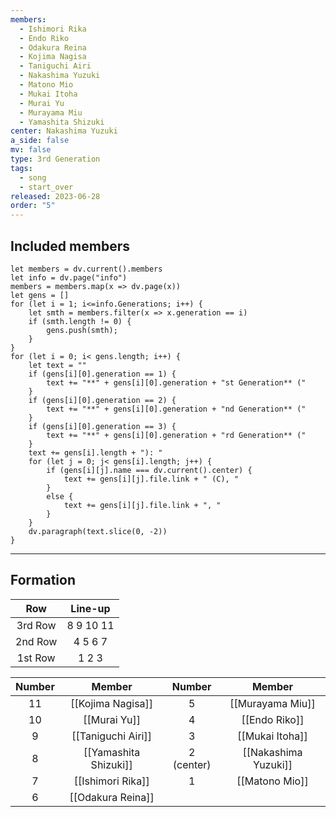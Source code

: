 ```yaml
---
members:
  - Ishimori Rika
  - Endo Riko
  - Odakura Reina
  - Kojima Nagisa
  - Taniguchi Airi
  - Nakashima Yuzuki
  - Matono Mio
  - Mukai Itoha
  - Murai Yu
  - Murayama Miu
  - Yamashita Shizuki
center: Nakashima Yuzuki
a_side: false
mv: false
type: 3rd Generation
tags:
  - song
  - start_over
released: 2023-06-28
order: "5"
---
```

## Included members
```dataviewjs
let members = dv.current().members
let info = dv.page("info")
members = members.map(x => dv.page(x))
let gens = []
for (let i = 1; i<=info.Generations; i++) {
	let smth = members.filter(x => x.generation == i)
	if (smth.length != 0) {
		gens.push(smth);
	}
}
for (let i = 0; i< gens.length; i++) {
	let text = ""
	if (gens[i][0].generation == 1) {
		text += "**" + gens[i][0].generation + "st Generation** ("
	}
	if (gens[i][0].generation == 2) {
		text += "**" + gens[i][0].generation + "nd Generation** ("
	}
	if (gens[i][0].generation == 3) {
		text += "**" + gens[i][0].generation + "rd Generation** ("
	}
	text += gens[i].length + "): "
	for (let j = 0; j< gens[i].length; j++) {
		if (gens[i][j].name === dv.current().center) {
			text += gens[i][j].file.link + " (C), "
		}
		else {
			text += gens[i][j].file.link + ", "
		}
	}
	dv.paragraph(text.slice(0, -2))
}
```
---
## Formation

|   Row   |  Line-up  |
| :-----: | :-------: |
| 3rd Row | 8 9 10 11 |
| 2nd Row |  4 5 6 7  |
| 1st Row |   1 2 3   |

| Number |        Member         |   Number   |        Member        |
| :----: | :-------------------: | :--------: | :------------------: |
|   11   |   [[Kojima Nagisa]]   |     5      |   [[Murayama Miu]]   |
|   10   |     [[Murai Yu]]      |     4      |    [[Endo Riko]]     |
|   9    |  [[Taniguchi Airi]]   |     3      |   [[Mukai Itoha]]    |
|   8    | [[Yamashita Shizuki]] | 2 (center) | [[Nakashima Yuzuki]] |
|   7    |   [[Ishimori Rika]]   |     1      |    [[Matono Mio]]    |
|   6    |   [[Odakura Reina]]   |            |                      |
